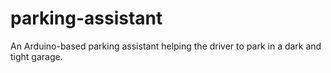 # parking-assistant
An Arduino-based parking assistant helping the driver to park in a dark and tight garage.
